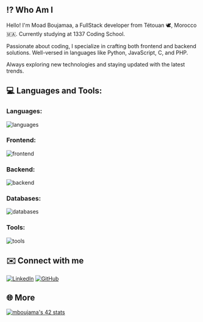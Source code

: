 ## ⁉️ Who Am I

Hello! I'm Moad Boujamaa, a FullStack developer from Tétouan 🕊️, Morocco 🇲🇦. Currently studying at 1337 Coding School.

Passionate about coding, I specialize in crafting both frontend and backend solutions. Well-versed in languages like Python, JavaScript, C, and PHP.

Always exploring new technologies and staying updated with the latest trends. 

## 💻 Languages and Tools:
### Languages:
<img src="https://skillicons.dev/icons?i=python,javascript,c,php&theme=dark" alt="languages"/>

### Frontend:
<img src="https://skillicons.dev/icons?i=html,css,sass,tailwind,react,redux,materialui&theme=dark" alt="frontend"/>

### Backend:
<img src="https://skillicons.dev/icons?i=laravel,nodejs,express&theme=dark" alt="backend"/>

### Databases:
<img src="https://skillicons.dev/icons?i=mysql,mongodb&theme=dark" alt="databases"/>

### Tools:
<img src="https://skillicons.dev/icons?i=figma,postman,docker,vscode,git,linux&theme=dark" alt="tools"/>

## ✉️ Connect with me
[![LinkedIn](https://img.shields.io/badge/LinkedIn-%230077B5.svg?logo=linkedin&logoColor=white)](https://linkedin.com/in/moadboujamaa)
[![GitHub](https://img.shields.io/badge/GitHub-%23121011.svg?logo=github&logoColor=white)](https://github.com/yourusername)

## 🌐 More
[![mboujama's 42 stats](https://badge.mediaplus.ma/kettlebells/mboujama)](https://profile.intra.42.fr/users/mboujama)

<!-- ![Top Langs](https://github-readme-stats.vercel.app/api/top-langs/?username=moadboujmaa&theme=merko&hide_border=false&include_all_commits=false&count_private=true&layout=compact) -->
